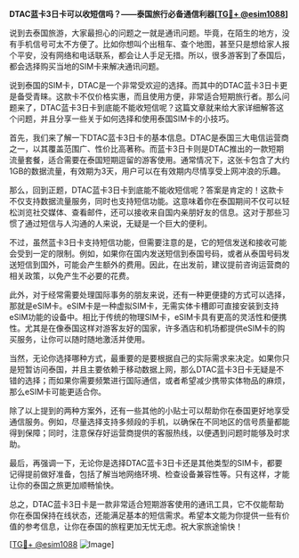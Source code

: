 **DTAC蓝卡3日卡可以收短信吗？——泰国旅行必备通信利器[[TG💪+ @esim1088](https://t.me/s/esim1088)]**

说到去泰国旅游，大家最担心的问题之一就是通讯问题。毕竟，在陌生的地方，没有手机信号可太不方便了。比如你想叫个出租车、查个地图，甚至只是想给家人报个平安，没有网络和电话联系，都会让人手足无措。所以，很多游客到了泰国后，都会选择购买当地的SIM卡来解决通讯问题。

说到泰国的SIM卡，DTAC是一个非常受欢迎的选择。而其中的DTAC蓝卡3日卡更是备受青睐。这款卡不仅价格实惠，而且使用方便，非常适合短期旅行者。那么问题来了，DTAC蓝卡3日卡到底能不能收短信呢？这篇文章就来给大家详细解答这个问题，并且分享一些关于如何选择和使用泰国SIM卡的小技巧。

首先，我们来了解一下DTAC蓝卡3日卡的基本信息。DTAC是泰国三大电信运营商之一，以其覆盖范围广、性价比高著称。而蓝卡3日卡则是DTAC推出的一款短期流量套餐，适合需要在泰国短期逗留的游客使用。通常情况下，这张卡包含了大约1GB的数据流量，有效期为3天，用户可以在有效期内尽情享受上网冲浪的乐趣。

那么，回到正题，DTAC蓝卡3日卡到底能不能收短信呢？答案是肯定的！这款卡不仅支持数据流量服务，同时也支持短信功能。这意味着你在泰国期间不仅可以轻松浏览社交媒体、查看邮件，还可以接收来自国内亲朋好友的信息。这对于那些习惯了通过短信与人沟通的人来说，无疑是一个巨大的便利。

不过，虽然蓝卡3日卡支持短信功能，但需要注意的是，它的短信发送和接收可能会受到一定的限制。例如，如果你在国内发送短信到泰国号码，或者从泰国号码发送短信到国外，可能会产生额外的费用。因此，在出发前，建议提前咨询运营商的相关政策，以免产生不必要的花费。

此外，对于经常需要处理国际事务的朋友来说，还有一种更便捷的方式可以选择，那就是eSIM卡。eSIM卡是一种虚拟SIM卡，无需实体卡槽即可直接安装到支持eSIM功能的设备中。相比于传统的物理SIM卡，eSIM卡具有更高的灵活性和便携性。尤其是在像泰国这样对游客友好的国家，许多酒店和机场都提供eSIM卡的购买服务，让你可以随时随地激活并使用。

当然，无论你选择哪种方式，最重要的是要根据自己的实际需求来决定。如果你只是短暂访问泰国，并且主要依赖于移动数据上网，那么DTAC蓝卡3日卡无疑是不错的选择；而如果你需要频繁进行国际通信，或者希望减少携带实体物品的麻烦，那么eSIM卡可能更适合你。

除了以上提到的两种方案外，还有一些其他的小贴士可以帮助你在泰国更好地享受通信服务。例如，尽量选择支持多频段的手机，以确保在不同地区的信号质量都能得到保障；同时，注意保存好运营商提供的客服热线，以便遇到问题时能够及时求助。

最后，再强调一下，无论你是选择DTAC蓝卡3日卡还是其他类型的SIM卡，都要记得提前做好准备，包括了解当地网络环境、检查设备兼容性等。只有这样，才能让你的泰国之旅更加顺畅愉快。

总之，DTAC蓝卡3日卡是一款非常适合短期游客使用的通讯工具，它不仅能帮助你在泰国保持在线状态，还能满足基本的短信需求。希望本文能为你提供一些有价值的参考信息，让你在泰国的旅程更加无忧无虑。祝大家旅途愉快！

[[TG💪+ @esim1088](https://t.me/s/esim1088) ![Image](https://i.postimg.cc/4NQfJmqS/Snipaste-2025-05-13-00-14-12.png)]